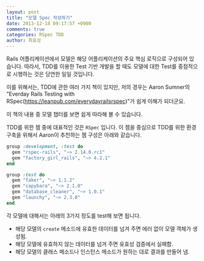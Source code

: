 ```yaml
---
layout: post
title: "모델 Spec 작성하기"
date: 2013-12-18 09:17:57 +0900
comments: true
categories: RSpec TDD
author: 최효성
---
```


Rails 어플리케이션에서 모델은 해당 어플리케이션의 주요 핵심 로직으로 구성되어 있습니다.
따라서, TDD를 이용한 Test 기반 개발을 할 때도 모델에 대한 Test를 중점적으로 시행하는 것은 당연한 일일 것입니다.
<!--more-->
이를 위해서는, TDD에 관한 여러 가지 책이 있지만, 저의 경우는 Aaron Sumner의 "Everday Rails Testing with RSpec(https://leanpub.com/everydayrailsrspec)"가 쉽게 이해가 되더군요.

이 책의 내용 중 모델 챕터를 보면 쉽게 따라해 볼 수 있습니다.

TDD를 위한 젬 중에 대표적인 것은 `RSpec` 입니다. 이 젬을 중심으로 TDD를 위한 환경구축을 위해서 Aaron이 추천하는 젬 구성은 아래와 같습니다.

``` ruby
group :development, :test do
  gem "rspec-rails", "~> 2.14.0.rc1"
  gem "factory_girl_rails", "~> 4.2.1"
end

group :test do
  gem "faker", "~> 1.1.2"
  gem "capybara", "~> 2.1.0"
  gem "database_cleaner", "~> 1.0.1"
  gem "launchy", "~> 2.3.0"
end
```

각 모델에 대해서는 아래의 3가지 정도를 test해 보면 됩니다.

- 해당 모델의 `create` 메소드에 유효한 데이터를 넘겨 주면 에러 없이 모델 객체가 생성됨.
- 해당 모델에 유효하지 않는 데이터를 넘겨 주면 유효성 검증에서 실패함.
- 해당 모델의 클래스 메소드나 인스턴스 메소드가 원하는 대로 결과를 만들어 냄.

